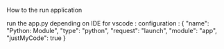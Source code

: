How to the run application 

run the app.py depending on IDE 
for vscode :
configuration :
{
    "name": "Python: Module",
    "type": "python",
    "request": "launch",
    "module": "app",
    "justMyCode": true
}